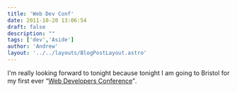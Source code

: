 ```yaml
---
title: 'Web Dev Conf'
date: 2011-10-20 13:06:54
draft: false
description: ""
tags: ['dev','Aside']
author: 'Andrew'
layout: '../../layouts/BlogPostLayout.astro'
---
```


I'm really looking forward to tonight because tonight I am going to Bristol for my first ever “[Web Developers Conference](http://webdevconf.com/)”.
